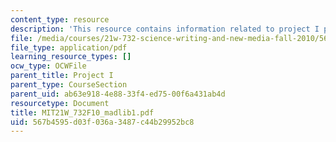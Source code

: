 ```yaml
---
content_type: resource
description: 'This resource contains information related to project I proposal madlib. '
file: /media/courses/21w-732-science-writing-and-new-media-fall-2010/567b4595d03f036a3487c44b29952bc8_MIT21W_732F10_madlib1.pdf
file_type: application/pdf
learning_resource_types: []
ocw_type: OCWFile
parent_title: Project I
parent_type: CourseSection
parent_uid: ab63e918-4e88-33f4-ed75-00f6a431ab4d
resourcetype: Document
title: MIT21W_732F10_madlib1.pdf
uid: 567b4595-d03f-036a-3487-c44b29952bc8
---
```

